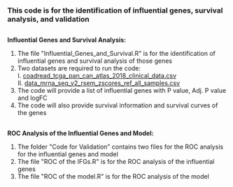 ### This code is for the identification of influential genes, survival analysis, and validation

##
**Influential Genes and Survival Analysis:**
1. The file "Influential_Genes_and_Survival.R" is for the identification of influential genes and survival analysis of those genes
2. Two datasets are required to run the code: </br>
     I. [coadread_tcga_pan_can_atlas_2018_clinical_data.csv](https://drive.google.com/drive/u/1/folders/1ld7jrUADl9o7cMsZr9IjEVUZLZed1qIi) </br>
     II. [data_mrna_seq_v2_rsem_zscores_ref_all_samples.csv](https://drive.google.com/drive/u/1/folders/1ld7jrUADl9o7cMsZr9IjEVUZLZed1qIi)
3. The code will provide a list of influential genes with P value, Adj. P value and logFC
4. The code will also provide survival information and survival curves of the genes
##

**ROC Analysis of the Influential Genes and Model:**
1. The folder "Code for Validation" contains two files for the ROC analysis for the influential genes and model
2. The file "ROC of the IFGs.R" is for the ROC analysis of the influential genes
3. The file "ROC of the model.R" is for the ROC analysis of the model

##


